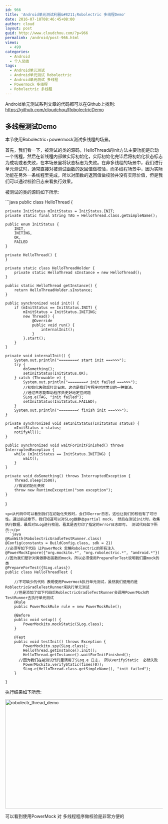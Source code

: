 ```yaml
---
id: 966
title: 'Android单元测试利器&#8211;Robolectric 多线程Demo'
date: 2016-07-18T08:46:45+08:00
author: cloud
layout: post
guid: http://www.cloudchou.com/?p=966
permalink: /android/post-966.html
views:
  - 499
categories:
  - Android
  - 个人总结
tags:
  - Android单元测试
  - Android单元测试 Robolectric
  - Android单元测试 多线程
  - Powermock 多线程
  - Robolectric 多线程
---
```

<p>Android单元测试系列文章的代码都可以在Github上找到: <a href='https://github.com/cloudchou/RobolectricDemo' target='_blank' >https://github.com/cloudchou/RobolectricDemo</a> </p>
<h2>多线程测试Demo</h2>
<p>本节使用Robolectric+powermock测试多线程的场景。</p>
<p>首先，我们看一下，被测试的类的源码，HelloThread的init方法主要功能是启动一个线程，然后在新线程内部做实际初始化，实际初始化完毕后将初始化状态标志为成功或者失败，在本场景里将状态标志为失败。在非多线程的场景中，我们进行单元测试时，通常直接对被测试函数的返回值做校验，而多线程场景中，因为实际功能在另外一条线程里完成，所以对函数的返回值做校验并没有实际价值，但是我们可以通过校验日志来看执行效果。</p>
<p>被测试的类的源码如下所示:</p>
```java
public class HelloThread {

    private InitStatus mInitStatus = InitStatus.INIT;
    private static final String TAG = HelloThread.class.getSimpleName();

    public enum InitStatus {
        INIT,
        INITING,
        OK,
        FAILED
    }

    private HelloThread() {
    }

    private static class HelloThreadHolder {
        private static HelloThread sInstance = new HelloThread();
    }

    public static HelloThread getInstance() {
        return HelloThreadHolder.sInstance;
    }

    public synchronized void init() {
        if (mInitStatus == InitStatus.INIT) {
            mInitStatus = InitStatus.INITING;
            new Thread() {
                @Override
                public void run() {
                    internalInit();
                }
            }.start();
        }
    }

    private void internalInit() {
        System.out.println("========< start init ===>>>");
        try {
            doSomething();
            setInitStatus(InitStatus.OK);
        } catch (Throwable e) {          
            System.out.println("========< init failed ===>>>");
            //初始化失败后打印日志，这也是我们写程序时时常见的一种做法，
            //通过日志能帮助程序员更好地定位问题
            SLog.e(TAG, "init failed");
            setInitStatus(InitStatus.FAILED);
        }
        System.out.println("========< finish init ===>>>");
    }

    private synchronized void setInitStatus(InitStatus status) {
        mInitStatus = status;
        notifyAll();
    }

    public synchronized void waitForInitFinished() throws InterruptedException {
        while (mInitStatus == InitStatus.INITING) {
            wait();
        }
    }

    private void doSomething() throws InterruptedException {
        Thread.sleep(3500);
        //假设初始化失败
        throw new RuntimeException("som exception");
    }

}
```
<p>从代码中可以看到我们在初始化失败时，会打印error日志，这也让我们的校验有了可行性。通过前述章节，我们知道可以对SLog做静态partial mock， 然后在测试init时，收集执行数据，最后对SLog进行校验，看其是否打印了指定的error日志即可。 测试代码如下所示:</p>
```java
@RunWith(RobolectricGradleTestRunner.class)
@Config(constants = BuildConfig.class, sdk = 21)
//必须写如下代码 让PowerMock 忽略Robolectric的所有注入
@PowerMockIgnore({"org.mockito.*", "org.robolectric.*", "android.*"})
//因为我们是针对类做静态函数的mock，所以必须使用PrepareForTest说明我们要mock的类
@PrepareForTest({SLog.class})
public class HelloThreadTest {

    //不可缺少的代码 表明使用Powermock执行单元测试，虽然我们使用的是RoblectricGradleTestRunner来执行单元测试
    //但是添加了如下代码后RoblectricGradleTestRunner会调用PowerMock的TestRunner去执行单元测试
    @Rule
    public PowerMockRule rule = new PowerMockRule();

    @Before
    public void setup() {
        PowerMockito.mockStatic(SLog.class);
    }

    @Test
    public void testInit() throws Exception {
        PowerMockito.spy(SLog.class);
        HelloThread.getInstance().init();
        HelloThread.getInstance().waitForInitFinished();
      //因为我们在被测试代码里调用了SLog.e 日志， 所以verifyStatic  必然失败
        PowerMockito.verifyStatic(times(0));
        SLog.e(HelloThread.class.getSimpleName(), "init failed");
    }

}
```
<p>执行结果如下所示:</p>
<p><a href="http://www.cloudchou.com/wp-content/uploads/2016/07/robolectr_thread_demo.png"><img src="http://www.cloudchou.com/wp-content/uploads/2016/07/robolectr_thread_demo.png" alt="robolectr_thread_demo" width="941" height="349" class="aligncenter size-full wp-image-939" /></a></p>
<p> 可以看到使用PowerMock 对 多线程程序做校验是非常方便的</p> 
